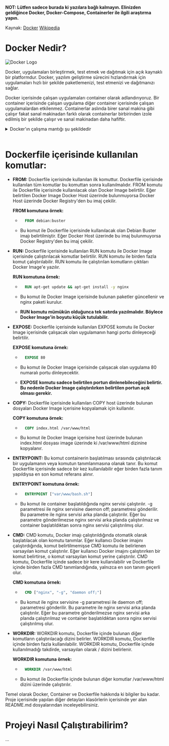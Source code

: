 **NOT: Lütfen sadece burada ki yazılara bağlı kalmayın. Elinizden geldiğince Docker, Docker-Compose, Containerler ile ilgili araştırma yapın.**

Kaynak: [Docker](https://docs.docker.com/) [Wikipedia](https://en.wikipedia.org/wiki/Docker_(software))

# Docker Nedir?

![Docker Logo](https://github.com/burak-yldrm/Inception/blob/main/img/1920px-Docker_(container_engine)_logo.svg.png)

Docker, uygulamaları birleştirmek, test etmek ve dağıtmak için açık kaynaklı bir platformdur. Docker, yazılım geliştirme sürecini hızlandırmak için uygulamaları hızlı bir şekilde paketlemenizi, test etmenizi ve dağıtmanızı sağlar.

Docker içerisinde çalışan uygulamaları container olarak adlandırıyoruz.
Bir container içerisinde çalışan uygulama diğer container içerisinde çalışan uygulamalardan etkilenmez. Containerlar aslında birer sanal makina gibi çalışır fakat sanal makinadan farklı olarak containerlar birbirinden izole edilmiş bir şekilde çalışır ve sanal makinadan daha hafiftir.

<details>
<summary>Docker'ın çalışma mantığı şu şekildedir</summary>

- **Docker Engine:** Docker'ın çalışması için gerekli olan tüm bileşenleri içerir. Docker Engine, Docker Daemon ve Docker Client'tan oluşur.
  
- **Docker Daemon:** Docker Engine'in arka planda çalışan kısmıdır. Docker Daemon, Docker Client tarafından gönderilen komutları alır ve bu komutları uygular. Docker Daemon, Docker Host üzerinde çalışır.

- **Docker Client:** Docker Engine'e komut göndermek için kullanılır. Docker Client, Docker Host üzerinde çalışır.

- **Docker Host:** Docker'ın kurulu olduğu makinedir. Docker Host üzerinde Docker Daemon çalışır.

- **Docker Registry:** Docker imajlarının depolandığı yerdir. Docker Registry üzerinde Docker Hub, Docker Cloud ve diğer Docker Registry'leri bulunur.

- **Docker Image:** Docker imajları Dockerfile ile oluşturulur. Dockerfile içerisinde imajın nasıl oluşturulacağı belirtilir. Dockerfile içerisinde belirtilen komutlar Docker Daemon tarafından uygulanır ve Docker Image oluşturulur.

- **Docker Container:** Docker Image'lerinden oluşturulan çalışan uygulamalardır. Docker Container'lar Docker Daemon tarafından oluşturulur ve yönetilir.

- **Docker Compose:** Docker Compose, birden fazla container'ın tek bir komut ile oluşturulmasını ve yönetilmesini sağlar.

- **Docker Swarm:** Docker Swarm, birden fazla Docker Host'un tek bir Docker Host gibi yönetilmesini sağlar.

</details>
<br>

# Dockerfile içerisinde kullanılan komutlar:

- **FROM:** Dockerfile içerisinde kullanılan ilk komuttur. Dockerfile içerisinde kullanılan tüm komutlar bu komuttan sonra kullanılmalıdır. FROM komutu ile Dockerfile içerisinde kullanılacak olan Docker Image belirtilir. Eğer belirtilen Docker Image Docker Host üzerinde bulunmuyorsa Docker Host üzerinde Docker Registry'den bu imaj çekilir.

	**FROM komutuna örnek:**

	- ```dockerfile
		FROM debian:buster
		```

	- Bu komut ile Dockerfile içerisinde kullanılacak olan Debian Buster imajı belirtilmiştir. Eğer Docker Host üzerinde bu imaj bulunmuyorsa Docker Registry'den bu imaj çekilir.


- **RUN:** Dockerfile içerisinde kullanılan RUN komutu ile Docker Image içerisinde çalıştırılacak komutlar belirtilir. RUN komutu ile birden fazla komut çalıştırılabilir. RUN komutu ile çalıştırılan komutların çıktıları Docker Image'e yazılır.

	**RUN komutuna örnek:**

	- ```dockerfile
		RUN apt-get update && apt-get install -y nginx
		```

	- Bu komut ile Docker Image içerisinde bulunan paketler güncellenir ve nginx paketi kurulur.

	- **RUN komutu mümükün olduğunca tek satırda yazılmalıdır. Böylece Docker Image'in boyutu küçük tutulabilir.**

- **EXPOSE:** Dockerfile içerisinde kullanılan EXPOSE komutu ile Docker Image içerisinde çalışacak olan uygulamanın hangi portu dinleyeceği belirtilir.

	**EXPOSE komutuna örnek:**

	- ```dockerfile
		EXPOSE 80
		```

	- Bu komut ile Docker Image içerisinde çalışacak olan uygulama 80 numaralı portu dinleyecektir.

	- **EXPOSE komutu sadece belirtilen portun dinlenebileceğini belirtir. Bu nedenle Docker Image çalıştırılırken belirtilen portun açık olması gerekir.**

- **COPY:** Dockerfile içerisinde kullanılan COPY host üzerinde bulunan dosyaları Docker Image içerisine kopyalamak için kullanılır.

	**COPY komutuna örnek:**

	- ```dockerfile
		COPY index.html /var/www/html
		```

	- Bu komut ile Docker Image içerisine host üzerinde bulunan index.html dosyası image üzerinde ki /var/www/html dizinine kopyalanır.

- **ENTRYPOINT:** Bu komut containerin başlatılması sırasında çalıştırılacak bir uygulamanın veya komutun tanımlanmasına olanak tanır. Bu komut Dockerfile içerisinde sadece bir kez kullanılabilir eğer birden fazla tanım yapıldıysa en son komut referans alınır.

	**ENTRYPOINT komutuna örnek:**

	- ```dockerfile
		ENTRYPOINT ["var/www/bash.sh"]
		```

	- Bu komut ile container başlatıldığında nginx servisi çalıştırılır. -g parametresi ile nginx servisine daemon off; parametresi gönderilir. Bu parametre ile nginx servisi arka planda çalıştırılır. Eğer bu parametre gönderilmezse nginx servisi arka planda çalıştırılmaz ve container başlatıldıktan sonra nginx servisi çalıştırılmış olur.

- **CMD:** CMD komutu, Docker imajı çalıştırıldığında otomatik olarak başlatılacak olan komutu tanımlar. Eğer kullanıcı Docker imajını çalıştırdığında, komut belirtilmemişse CMD komutu ile belirlenen varsayılan komut çalıştırılır. Eğer kullanıcı Docker imajını çalıştırırken bir komut belirtirse, o komut varsayılan komut yerine çalıştırılır. CMD komutu, Dockerfile içinde sadece bir kere kullanılabilir ve Dockerfile içinde birden fazla CMD tanımlandığında, yalnızca en son tanım geçerli olur.

	**CMD komutuna örnek:**

	- ```dockerfile
		CMD ["nginx", "-g", "daemon off;"]
		```

	- Bu komut ile nginx servisine -g parametresi ile daemon off; parametresi gönderilir. Bu parametre ile nginx servisi arka planda çalıştırılır. Eğer bu parametre gönderilmezse nginx servisi arka planda çalıştırılmaz ve container başlatıldıktan sonra nginx servisi çalıştırılmış olur.

- **WORKDIR:** WORKDIR komutu, Dockerfile içinde bulunan diğer komutların çalıştırılacağı dizini belirler. WORKDIR komutu, Dockerfile içinde birden fazla kullanılabilir. WORKDIR komutu, Dockerfile içinde kullanılmadığı takdirde, varsayılan olarak / dizini belirlenir.

	**WORKDIR komutuna örnek:**

	- ```dockerfile
		WORKDIR /var/www/html
		```

	- Bu komut ile Dockerfile içinde bulunan diğer komutlar /var/www/html dizini üzerinde çalıştırılır.


Temel olarak Docker, Container ve Dockerfile hakkında ki bilgiler bu kadar. Proje içerisinde yapılan diğer detayları klasörlerin içerisinde yer alan README.md dosyalarından inceleyebilirsiniz.

# Projeyi Nasıl Çalıştırabilirim?

...